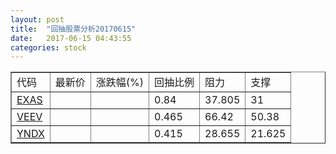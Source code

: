 ```yaml
---
layout: post
title:  "回抽股票分析20170615"
date:   2017-06-15 04:43:55
categories: stock
---
```

<script type="text/javascript">
var stockList = []
stockList.push('gb_exas');
stockList.push('gb_veev');
stockList.push('gb_yndx');
</script>
<table border="1">
 <tr>
 <td>代码</td>
 <td>最新价</td>
 <td>涨跌幅(%)</td>
 <td>回抽比例</td>
 <td>阻力</td>
 <td>支撑</td>
</tr>
  <tr id="exas">
  <td><a href="http://stock.finance.sina.com.cn/usstock/quotes/EXAS.html" target="_blank">EXAS</a></td><td></td><td></td><td>0.84</td><td>37.805</td><td>31</td></tr>
  <tr id="veev">
  <td><a href="http://stock.finance.sina.com.cn/usstock/quotes/VEEV.html" target="_blank">VEEV</a></td><td></td><td></td><td>0.465</td><td>66.42</td><td>50.38</td></tr>
  <tr id="yndx">
  <td><a href="http://stock.finance.sina.com.cn/usstock/quotes/YNDX.html" target="_blank">YNDX</a></td><td></td><td></td><td>0.415</td><td>28.655</td><td>21.625</td></tr>
</table>
